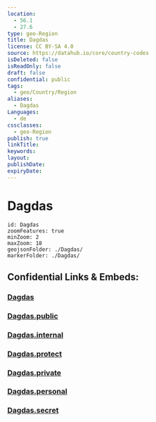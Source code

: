 ```yaml
---
location:
  - 56.1
  - 27.6
type: geo-Region
title: Dagdas
license: CC BY-SA 4.0
source: https://datahub.io/core/country-codes
isDeleted: false
isReadOnly: false
draft: false
confidential: public
tags:
  - geo/Country/Region
aliases:
  - Dagdas
Languages:
  - de
cssclasses:
  - geo-Region
publish: true
linkTitle:
keywords:
layout:
publishDate:
expiryDate:
---
```


# Dagdas

```leaflet
id: Dagdas
zoomFeatures: true 
minZoom: 2 
maxZoom: 18
geojsonFolder: ./Dagdas/
markerFolder: ./Dagdas/
```


## Confidential Links & Embeds: 

### [Dagdas](/_Standards/Earth/Continent/Europe/Europe~North/Latvia/Counties/Dagdas.md) 

### [Dagdas.public](/_public/Earth/Continent/Europe/Europe~North/Latvia/Counties/Dagdas.public.md) 

### [Dagdas.internal](/_internal/Earth/Continent/Europe/Europe~North/Latvia/Counties/Dagdas.internal.md) 

### [Dagdas.protect](/_protect/Earth/Continent/Europe/Europe~North/Latvia/Counties/Dagdas.protect.md) 

### [Dagdas.private](/_private/Earth/Continent/Europe/Europe~North/Latvia/Counties/Dagdas.private.md) 

### [Dagdas.personal](/_personal/Earth/Continent/Europe/Europe~North/Latvia/Counties/Dagdas.personal.md) 

### [Dagdas.secret](/_secret/Earth/Continent/Europe/Europe~North/Latvia/Counties/Dagdas.secret.md)

